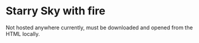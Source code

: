 # Starry Sky with fire

Not hosted anywhere currently, must be downloaded and opened from the HTML locally.
